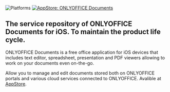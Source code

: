 ![Platforms](https://img.shields.io/badge/Platforms-iOS-lightgrey.svg)
[![AppStore: ONLYOFFICE Documents](https://img.shields.io/badge/documents--ios-6.1-blue.svg?style=flat)](https://itunes.apple.com/app/onlyoffice-documents/id944896972)

## The service repository of ONLYOFFICE Documents for iOS. To maintain the product life cycle.

ONLYOFFICE Documents is a free office application for iOS devices that includes text editor, spreadsheet, presentation and PDF viewers allowing to work on your documents even on-the-go.

Allow you to manage and edit documents stored both on ONLYOFFICE portals and various cloud services connected to ONLYOFFICE. Avalible at [AppStore](https://itunes.apple.com/app/onlyoffice-documents/id944896972).
